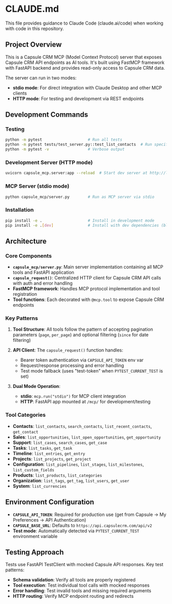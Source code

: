 # CLAUDE.md

This file provides guidance to Claude Code (claude.ai/code) when working with code in this repository.

## Project Overview

This is a Capsule CRM MCP (Model Context Protocol) server that exposes Capsule CRM API endpoints as AI tools. It's built using FastMCP framework with FastAPI backend and provides read-only access to Capsule CRM data.

The server can run in two modes:
- **stdio mode**: For direct integration with Claude Desktop and other MCP clients
- **HTTP mode**: For testing and development via REST endpoints

## Development Commands

### Testing
```bash
python -m pytest                    # Run all tests
python -m pytest tests/test_server.py::test_list_contacts  # Run specific test
python -m pytest -v                 # Verbose output
```

### Development Server (HTTP mode)
```bash
uvicorn capsule_mcp.server:app --reload  # Start dev server at http://localhost:8000/mcp/
```

### MCP Server (stdio mode)
```bash
python capsule_mcp/server.py        # Run as MCP server via stdio
```

### Installation
```bash
pip install -e .                    # Install in development mode
pip install -e .[dev]               # Install with dev dependencies (black, isort, pytest, ruff)
```

## Architecture

### Core Components

- **`capsule_mcp/server.py`**: Main server implementation containing all MCP tools and FastAPI application
- **`capsule_request()`**: Centralized HTTP client for Capsule CRM API calls with auth and error handling
- **FastMCP framework**: Handles MCP protocol implementation and tool registration
- **Tool functions**: Each decorated with `@mcp.tool` to expose Capsule CRM endpoints

### Key Patterns

1. **Tool Structure**: All tools follow the pattern of accepting pagination parameters (`page`, `per_page`) and optional filtering (`since` for date filtering)

2. **API Client**: The `capsule_request()` function handles:
   - Bearer token authentication via `CAPSULE_API_TOKEN` env var
   - Request/response processing and error handling
   - Test mode fallback (uses "test-token" when `PYTEST_CURRENT_TEST` is set)

3. **Dual Mode Operation**: 
   - **stdio**: `mcp.run("stdio")` for MCP client integration
   - **HTTP**: FastAPI app mounted at `/mcp/` for development/testing

### Tool Categories

- **Contacts**: `list_contacts`, `search_contacts`, `list_recent_contacts`, `get_contact`
- **Sales**: `list_opportunities`, `list_open_opportunities`, `get_opportunity`
- **Support**: `list_cases`, `search_cases`, `get_case`
- **Tasks**: `list_tasks`, `get_task`
- **Timeline**: `list_entries`, `get_entry`
- **Projects**: `list_projects`, `get_project`
- **Configuration**: `list_pipelines`, `list_stages`, `list_milestones`, `list_custom_fields`
- **Products**: `list_products`, `list_categories`
- **Organization**: `list_tags`, `get_tag`, `list_users`, `get_user`
- **System**: `list_currencies`

## Environment Configuration

- **`CAPSULE_API_TOKEN`**: Required for production use (get from Capsule → My Preferences → API Authentication)
- **`CAPSULE_BASE_URL`**: Defaults to `https://api.capsulecrm.com/api/v2`
- **Test mode**: Automatically detected via `PYTEST_CURRENT_TEST` environment variable

## Testing Approach

Tests use FastAPI TestClient with mocked Capsule API responses. Key test patterns:
- **Schema validation**: Verify all tools are properly registered
- **Tool execution**: Test individual tool calls with mocked responses  
- **Error handling**: Test invalid tools and missing required arguments
- **HTTP routing**: Verify MCP endpoint routing and redirects